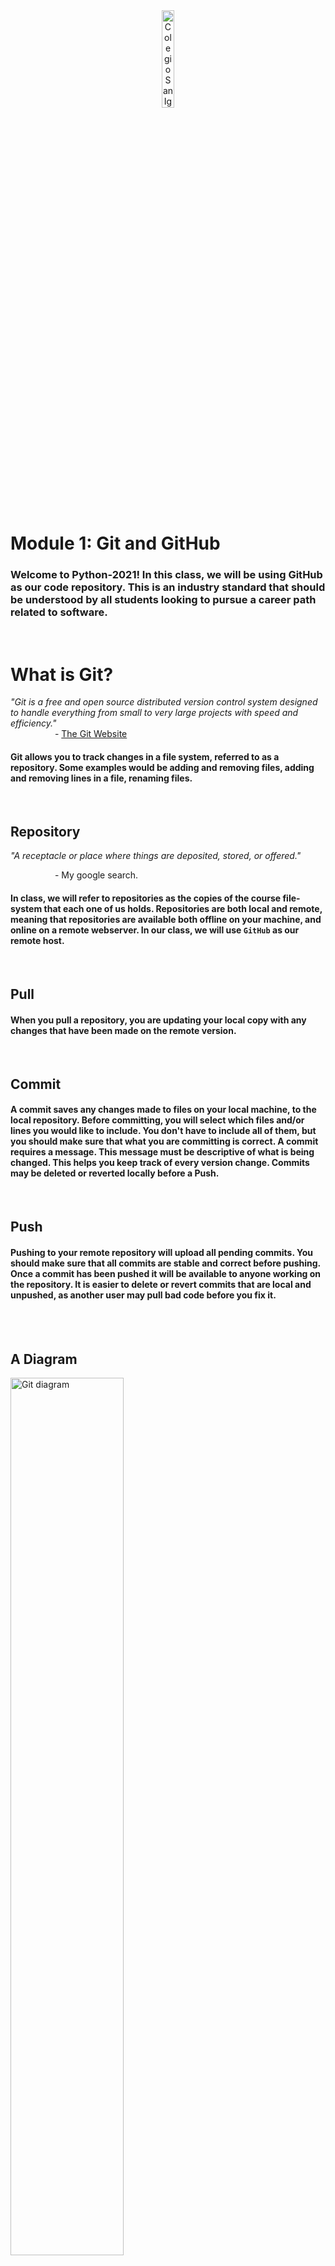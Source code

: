 <div style="text-align:center">
        <img    src="../../images/csi.png" 
                title="Colegio San Ignacio" 
                width="20%" 
                height="20%" />
</div>
<br>

# Module 1: Git and GitHub
### Welcome to Python-2021! In this class, we will be using GitHub as our code repository. This is an industry standard that should be understood by all students looking to pursue a career path related to software.
<br>

# What is Git?
*"Git is a free and open source distributed version control system designed to handle everything from small to very large projects with speed and efficiency."*
<br>
&nbsp;&nbsp;&nbsp;&nbsp;&nbsp;&nbsp;&nbsp;&nbsp;&nbsp;&nbsp;&nbsp;&nbsp;&nbsp;&nbsp;&nbsp;&nbsp;&nbsp; \- [The Git Website](https://git-scm.com/)

#### Git allows you to track changes in a file system, referred to as a repository. Some examples would be adding and removing files, adding and removing lines in a file, renaming files.

<br>

## Repository
*"A receptacle or place where things are deposited, stored, or offered."*
<br>

&nbsp;&nbsp;&nbsp;&nbsp;&nbsp;&nbsp;&nbsp;&nbsp;&nbsp;&nbsp;&nbsp;&nbsp;&nbsp;&nbsp;&nbsp;&nbsp;&nbsp; \- My google search.
<br>

#### In class, we will refer to repositories as the copies of the course file-system that each one of us holds. Repositories are both local and remote, meaning that repositories are available both offline on your machine, and online on a remote webserver. In our class, we will use `GitHub` as our remote host.

<br>

## Pull
#### When you pull a repository, you are updating your local copy with any changes that have been made on the remote version.

<br>

## Commit
#### A commit saves any changes made to files on your local machine, to the local repository. Before committing, you will select which files and/or lines you would like to include. You don't have to include all of them, but you should make sure that what you are committing is correct. A commit requires a message. This message must be descriptive of what is being changed. This helps you keep track of every version change. Commits may be deleted or reverted locally before a Push.

<br>

## Push
#### Pushing to your remote repository will upload all pending commits. You should make sure that all commits are stable and correct before pushing. Once a commit has been pushed it will be available to anyone working on the repository. It is easier to delete or revert commits that are local and unpushed, as another user may pull bad code before you fix it. 

<br>

<br>

## A Diagram
<img    src="https://www.pngitem.com/pimgs/m/608-6085261_git-push-and-pull-hd-png-download.png" 
        title="Git diagram" 
        width="60%" 
        height="60%" />

<br>

# Install Git **Correctly** `(1pts)`
## Install [Git](https://git-scm.com/downloads) (Windows). 
### In this class, we'll use Visual Studio's integrated implementation of Git. 
### When installing, use default settings with these exceptions:
- Select Visual Studio Code as your default editor.<br>
<img    src="GitSelect.png" 
        title="Select Visual Studio Code as your default editor" 
        width="50%" 
        height="50%" />

- Use the default windows console.<br>
<img    src="DefaultConsole.png" 
        title="Select Windows Console." 
        width="50%" 
        height="50%" />

<br>

## Install [GitHub Desktop](https://desktop.github.com/) (Mac). 
Any users that chose to use Visual Studio Code on Mac should download and install [GitHub Desktop](https://desktop.github.com/) as it is the easiest solution to the git dependency. XCode does not require this, as it is already integrated.

<br>

# What is GitHub?
Think of GitHub as an Instagram of Code. A whole bunch of programmers from all around the world share their code so that others may view, comment and like it. Some of the more proficient developers rack up followers who use their code. They all use the technology of Git and share it on this Hub. GitHub is free, but you may pay to keep your repositories private.

<br>

## Set up a GitHub Account.

### Go to [GitHub.com](https://github.com) and Sign Up **Correctly**. `(1pts)`
* Use your student Email.
* Use the following format for your <u>**username**</u>: CSI-Name-Lastname. 
* Pay attention to Capitalization.
* Use my github name as an example: `CSI-Carlos-Cobian`
<br>
<img    src="GitHubSetup.png" 
        title="Create Account" 
        width="60%" 
        height="60%" />
<br>
*If it already exists, include your second last name.*

<br>

# What is a branch?     
Branches are different versions of a repository. A central branch(`main`) represents a repository, while many others represent modifications that are incomplete, in development, or just different. 

<br>


## Fork the class repository. `(1pts)`
Forking a repository will create a copy on your GitHub account. It is similar to a branch, but it exists in another repository. You own it now. You may freely alter this copy to take class notes and answer questions. These changes will only be reflected on your copy **(fork)** of the repository. 
<br>

### Visit the class repo and click on `fork`. (top right)
https://github.com/CSI-Carlos-Cobian/CSI-Python-2021

<br>

# Set up your development environment

## Install [Visual Studio Code](https://code.visualstudio.com/download) or [XCode](https://developer.apple.com/xcode/) `(1pts)`

### Visual Studio works for both MAC and PC. XCode runs only on MAC. Use default settings.

<br>


## Clone the repository into your machine `(1pts)`
### Create a folder on your machine **(Windows)**. 
You may name it whatever you please but I will use "Courses" as it is simple and descriptive.
This will be your root folder. This means it is the top-level containing folder. You may place it anywhere but I suggest using your Documents or Desktop folder. 
In here, you will clone the repositories for any courses that use GitHub. Currently Java, Python and hopefully NovaTech.
<br>

### Clone the project into the 'Classes' folder on your machine **(Windows)**.
1. Go to your `Source Control` tab in Visual Studio(3rd).
<img    src="SourceControl.png" 
        title="SourceControl" 
        width="3%" 
        height="3%" />
<br>

2. Initialize Repository (if you have not done so).
3. Click on the 3 dots (your git menu).
4. `Clone` the forked repository.
   - Select `Clone from GitHub`.
   - Alternatively, enter the fork URL with format: github.com/CSI-Name-Lastname/CSI-Python-2021.
5. When prompted by VS, select to open your new repo.

<br>

### Clone using GitHub Desktop **(Mac)**. 
After signing in to GitHub, click on Clone and your fork should show up. **GitHub Desktop** automatically creates a folder on your Documents called <u>GitHub</u>. This is the equivalent of the *'Courses'* folder mentioned above. Within this folder you will find a folder named <u>CSI-Python-2021</u> containing your cloned course.

<br>

# Using Git
You may clone a repository without forking it, but only `contributors` may push changes to it. When you fork a copy, it becomes your own. 
<br>

*You may also update your copy **(fork)** of the repository to reflect any changes I have made to the course without overwriting your individual changes.*

<br>

## Update your fork:
You may update your fork on GitHub.com. When your fork is out of date, a banner will show up. Click on it to update your fork with any changes i've made. This is called pulling upstream. You're pulling changes from the primary remote repository, into **your** remote repository.
<br>

To download fork updates to your **local** repository(PC).
1. Go to your `Source Control` tab in Visual Studio(3rd).
2. Click on the 3 dots (your git menu).
3. Pull.

<br>

You may update both simultaneously from Visual Studio by selecting.
1. `Source Control` > Branch > Merge Branch
2. Select `upstream/main`

`upstream/main` represents the repository you've forked. 'Merging' it into you branch means that you're combining your modifications with the updates.

<br>

### [Source Tree Git](/../../tree/main/Modules/SourceTree/Setup.md) **(Optional)** 

* #### Provides easier visualization of branches and history. 
* #### Requires many 3rd party authorizations.

<br>

# Class Discussion
## Answer the questions on the Markdown file located within your <u>`Module1`</u> directory (Module1.md). `(4pts)`

<!-- This is a comment. It is not processed by the code -->
<!-- Welcome! These are your questions. -->
<!-- Answer using full sentences to receive all points. -->
<!-- 

What is the difference between Git and GitHub?

 - Answer:Git is the system in which you can keep track of your codes' history. On the other hand, GitHub is a service that lets you work on Git repositories.

What is the difference between a git commit and a git push?

 - Answer: A git commit is when you save the changes that you've currently done. However, a git push is when you transfer your commits from your local repository to a remote repository.

What is the difference between a pull, and an upstream pull?

 - Answer: A pull is when you download the entire content from a remote repository to your local repository. Otherwise, an upstream pull is when you only download the newest content (or modified content) in the remote repository to your local repository.

What part of these instructions was unclear or incomplete?

 - Answer: I have doubts on how to do a pull and an upstream pull.

Type down any class notes below this sentence:



Lackluster responses may result in point deductions.
-->

* ### Save the file. Commit your changes and push them to your remote repository by the next class. `(1pts)`*(Free for first class. Consult me during office hours if you struggle with Git.)*
* ### You may complete the answers by issuing additional commits and pushing them before the next class.

<br>

## [Next Module ->](/../../tree/main/Modules/Module2/Module2.md)